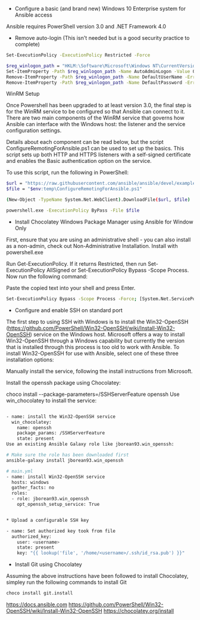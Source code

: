 

* Configure a basic (and brand new) Windows 10 Enterprise system for Ansible access


Ansible requires PowerShell version 3.0 and .NET Framework 4.0 


- Remove auto-login (This isn't needed but is a good security practice to complete)

```bash
Set-ExecutionPolicy -ExecutionPolicy Restricted -Force

$reg_winlogon_path = "HKLM:\Software\Microsoft\Windows NT\CurrentVersion\Winlogon"
Set-ItemProperty -Path $reg_winlogon_path -Name AutoAdminLogon -Value 0
Remove-ItemProperty -Path $reg_winlogon_path -Name DefaultUserName -ErrorAction SilentlyContinue
Remove-ItemProperty -Path $reg_winlogon_path -Name DefaultPassword -ErrorAction SilentlyContinue
```

WinRM Setup

Once Powershell has been upgraded to at least version 3.0, the final step is for the WinRM service to be configured so that Ansible can connect to it. There are two main components of the WinRM service that governs how Ansible can interface with the Windows host: the listener and the service configuration settings.

Details about each component can be read below, but the script ConfigureRemotingForAnsible.ps1 can be used to set up the basics. This script sets up both HTTP and HTTPS listeners with a self-signed certificate and enables the Basic authentication option on the service.

To use this script, run the following in PowerShell:

```bash
$url = "https://raw.githubusercontent.com/ansible/ansible/devel/examples/scripts/ConfigureRemotingForAnsible.ps1"
$file = "$env:temp\ConfigureRemotingForAnsible.ps1"

(New-Object -TypeName System.Net.WebClient).DownloadFile($url, $file)

powershell.exe -ExecutionPolicy ByPass -File $file
```


* Install Chocolatey Windows Package Manager using Ansible for Window Only

First, ensure that you are using an administrative shell - you can also install as a non-admin, check out Non-Administrative Installation.
Install with powershell.exe

Run Get-ExecutionPolicy. If it returns Restricted, then run Set-ExecutionPolicy AllSigned or Set-ExecutionPolicy Bypass -Scope Process.
Now run the following command:


Paste the copied text into your shell and press Enter.

```bash
Set-ExecutionPolicy Bypass -Scope Process -Force; [System.Net.ServicePointManager]::SecurityProtocol = [System.Net.ServicePointManager]::SecurityProtocol -bor 3072; iex ((New-Object System.Net.WebClient).DownloadString('https://chocolatey.org/install.ps1'))
```



* Configure and enable SSH on standard port



The first step to using SSH with Windows is to install the Win32-OpenSSH (https://github.com/PowerShell/Win32-OpenSSH/wiki/Install-Win32-OpenSSH) service on the Windows host. Microsoft offers a way to install Win32-OpenSSH through a Windows capability but currently the version that is installed through this process is too old to work with Ansible. To install Win32-OpenSSH for use with Ansible, select one of these three installation options:

Manually install the service, following the install instructions from Microsoft.

Install the openssh package using Chocolatey:

choco install --package-parameters=/SSHServerFeature openssh
Use win_chocolatey to install the service:

```bash

- name: install the Win32-OpenSSH service
  win_chocolatey:
    name: openssh
    package_params: /SSHServerFeature
    state: present
Use an existing Ansible Galaxy role like jborean93.win_openssh:

# Make sure the role has been downloaded first
ansible-galaxy install jborean93.win_openssh

# main.yml
- name: install Win32-OpenSSH service
  hosts: windows
  gather_facts: no
  roles:
  - role: jborean93.win_openssh
    opt_openssh_setup_service: True


* Upload a configurable SSH key

- name: Set authorized key took from file
  authorized_key:
    user: <username>
    state: present
    key: "{{ lookup('file', '/home/<username>/.ssh/id_rsa.pub') }}"
```


* Install Git using Chocolatey

Assuming the above instructions have been followed to install Chocolatey, simpley run the following commands to install Git

```bash
choco install git.install
```


https://docs.ansible.com
https://github.com/PowerShell/Win32-OpenSSH/wiki/Install-Win32-OpenSSH
https://chocolatey.org/install
